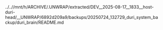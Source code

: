 ../..//mnt/h/ARCHIVE/.UNWRAP/extracted/DEV__2025-08-17__1833__host-duri-head/__UNWRAP/6892d209a9/backups/20250724_132729_duri_system_backup/duri_brain/README.md